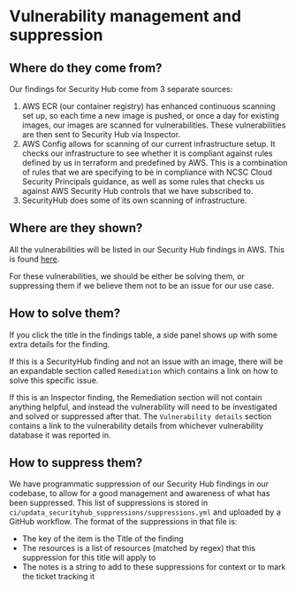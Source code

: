 # Vulnerability management and suppression

## Where do they come from?

Our findings for Security Hub come from 3 separate sources:

1. AWS ECR (our container registry) has enhanced continuous scanning set up, so each time a new image is pushed, or once
   a day for existing images, our images are scanned for vulnerabilities. These vulnerabilities are then sent to
   Security Hub via Inspector.
2. AWS Config allows for scanning of our current infrastructure setup. It checks our infrastructure to see whether it is
   compliant against rules defined by us in terraform and predefined by AWS. This is a combination of rules that we are
   specifying to be in compliance with NCSC Cloud Security Principals guidance, as well as some rules that checks us
   against AWS Security Hub controls that we have subscribed to.
3. SecurityHub does some of its own scanning of infrastructure.

## Where are they shown?

All the vulnerabilities will be listed in our Security Hub findings in AWS. This is
found [here](https://eu-west-2.console.aws.amazon.com/securityhub/home?region=eu-west-2#/findings?search=Region%3Deu-west-2%26WorkflowStatus%3D%255Coperator%255C%253AEQUALS%255C%253ANEW%26WorkflowStatus%3D%255Coperator%255C%253AEQUALS%255C%253ANOTIFIED%26RecordState%3D%255Coperator%255C%253AEQUALS%255C%253AACTIVE).

For these vulnerabilities, we should be either be solving them, or suppressing them if we believe them not to be an
issue for our use case.

## How to solve them?

If you click the title in the findings table, a side panel shows up with some extra details for the finding.

If this is a SecurityHub finding and not an issue with an image, there will be an expandable section
called `Remediation` which contains a link on how to solve this specific issue.

If this is an Inspector finding, the Remediation section will not contain anything helpful, and instead the
vulnerability will need to be investigated and solved or suppressed after that. The `Vulnerability details` section
contains a link to the vulnerability details from whichever vulnerability database it was reported in.

## How to suppress them?

We have programmatic suppression of our Security Hub findings in our codebase, to allow for a good management and
awareness of what has been suppressed. This list of suppressions is stored
in `ci/updata_securityhub_suppressions/suppressions.yml` and uploaded by a GitHub workflow. The format of the
suppressions in that file is:

- The key of the item is the Title of the finding
- The resources is a list of resources (matched by regex) that this suppression for this title will apply to
- The notes is a string to add to these suppressions for context or to mark the ticket tracking it
